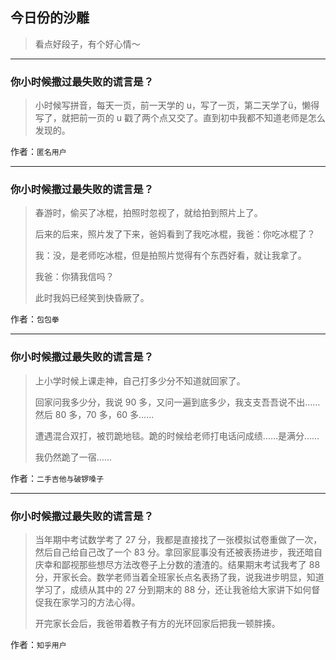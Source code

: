 ## 今日份的沙雕

> 看点好段子，有个好心情～


 
---

### 你小时候撒过最失败的谎言是？

> 小时候写拼音，每天一页，前一天学的 u，写了一页，第二天学了ü，懒得写了，就把前一页的 u 戳了两个点又交了。直到初中我都不知道老师是怎么发现的。


作者：`匿名用户`

---

### 你小时候撒过最失败的谎言是？

> 春游时，偷买了冰棍，拍照时忽视了，就给拍到照片上了。
> 
> 后来的后来，照片发了下来，爸妈看到了我吃冰棍，我爸：你吃冰棍了？
> 
> 我：没，是老师吃冰棍，但是拍照片觉得有个东西好看，就让我拿了。
> 
> 我爸：你猜我信吗？
> 
> 此时我妈已经笑到快昏厥了。


作者：`包包拳`

---

### 你小时候撒过最失败的谎言是？

> 上小学时候上课走神，自己打多少分不知道就回家了。
> 
> 回家问我多少分，我说 90 多，又问一遍到底多少，我支支吾吾说不出……然后 80 多，70 多，60 多……
> 
> 遭遇混合双打，被罚跪地毯。跪的时候给老师打电话问成绩……是满分……
> 
> 我仍然跪了一宿……


作者：`二手吉他与破锣嗓子`

---

### 你小时候撒过最失败的谎言是？

> 当年期中考试数学考了 27 分，我都是直接找了一张模拟试卷重做了一次，然后自己给自己改了一个 83 分。拿回家屁事没有还被表扬进步，我还暗自庆幸和鄙视那些想尽方法改卷子上分数的渣渣的。结果期末考试我考了 88 分，开家长会。数学老师当着全班家长点名表扬了我，说我进步明显，知道学习了，成绩从其中的 27 分到期末的 88 分，还让我爸给大家讲下如何督促我在家学习的方法心得。
> 
> 开完家长会后，我爸带着教子有方的光环回家后把我一顿胖揍。


作者：`知乎用户`